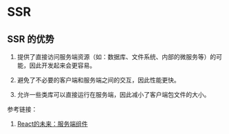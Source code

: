 # SSR

## SSR 的优势

1. 提供了直接访问服务端资源（如：数据库、文件系统、内部的微服务等）的可能，因此开发起来会更容易。

1. 避免了不必要的客户端和服务端之间的交互，因此性能更快。

1. 允许一些类库可以直接运行在服务端，因此减小了客户端包文件的大小。

参考链接：
1. [React的未来：服务端组件](https://mp.weixin.qq.com/s/PNAdz7ryEn9oAxUu_NfPVw)
